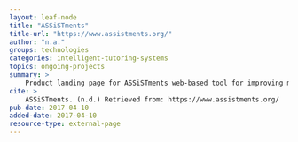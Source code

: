 ```yaml
---
layout: leaf-node
title: "ASSiSTments"
title-url: "https://www.assistments.org/"
author: "n.a."
groups: technologies
categories: intelligent-tutoring-systems
topics: ongoing-projects
summary: >
    Product landing page for ASSiSTments web-based tool for improving math learning in primary school students.
cite: >
    ASSiSTments. (n.d.) Retrieved from: https://www.assistments.org/
pub-date: 2017-04-10
added-date: 2017-04-10
resource-type: external-page
---
```

